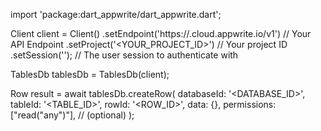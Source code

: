import 'package:dart_appwrite/dart_appwrite.dart';

Client client = Client()
    .setEndpoint('https://<REGION>.cloud.appwrite.io/v1') // Your API Endpoint
    .setProject('<YOUR_PROJECT_ID>') // Your project ID
    .setSession(''); // The user session to authenticate with

TablesDb tablesDb = TablesDb(client);

Row result = await tablesDb.createRow(
    databaseId: '<DATABASE_ID>',
    tableId: '<TABLE_ID>',
    rowId: '<ROW_ID>',
    data: {},
    permissions: ["read("any")"], // (optional)
);
